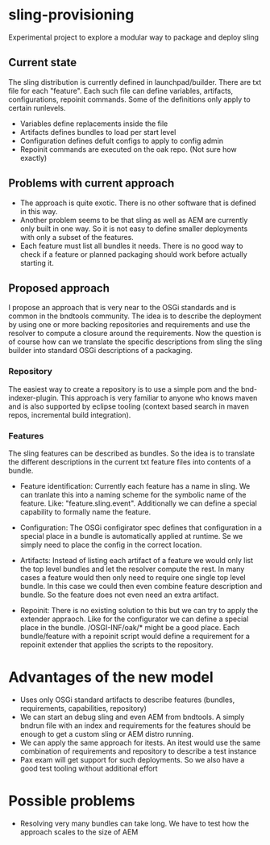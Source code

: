 # sling-provisioning
Experimental project to explore a modular way to package and deploy sling

## Current state

The sling distribution is currently defined in launchpad/builder. There are txt file for each "feature".
Each such file can define variables, artifacts, configurations, repoinit commands. Some of the definitions only apply to certain runlevels.

* Variables define replacements inside the file
* Artifacts defines bundles to load per start level
* Configuration defines defult configs to apply to config admin
* Repoinit commands are executed on the oak repo. (Not sure how exactly)

## Problems with current approach

* The approach is quite exotic. There is no other software that is defined in this way. 
* Another problem seems to be that sling as well as AEM are currently only built in one way. So it is not easy to define smaller deployments with only a subset of the features.
* Each feature must list all bundles it needs. There is no good way to check if a feature or planned packaging should work before actually starting it.

## Proposed approach

I propose an approach that is very near to the OSGi standards and is common in the bndtools community.
The idea is to describe the deployment by using one or more backing repositories and requirements and use the resolver to compute a closure around the requirements. Now the question is of course how can we translate the specific descriptions from sling the sling builder into standard OSGi descriptions of a packaging.

### Repository

The easiest way to create a repository is to use a simple pom and the bnd-indexer-plugin. This approach is very familiar to anyone who knows maven and is also supported by eclipse tooling (context based search in maven repos, incremental build integration).

### Features

The sling features can be described as bundles. So the idea is to translate the different descriptions in the current txt feature files into contents of a bundle.

* Feature identification: Currently each feature has a name in sling. We can tranlate this into a naming scheme for the symbolic name of the feature. Like: "feature.sling.event". Additionally we can define a special capability to formally name the feature.

* Configuration: The OSGi configirator spec defines that configuration in a special place in a bundle is automatically applied at runtime. Se we simply need to place the config in the correct location.

* Artifacts: Instead of listing each artifact of a feature we would only list the top level bundles and let the resolver compute the rest. In many cases a feature would then only need to require one single top level bundle. In this case we could then even combine feature description and bundle. So the feature does not even need an extra artifact.

* Repoinit: There is no existing solution to this but we can try to apply the extender appraoch. Like for the configurator we can define a special place in the bundle. /OSGI-INF/oak/* might be a good place. Each bundle/feature with a repoinit script would define a requirement for a repoinit extender that applies the scripts to the repository.

# Advantages of the new model

* Uses only OSGi standard artifacts to describe features (bundles, requirements, capabilities, repository)
* We can start an debug sling and even AEM from bndtools. A simply bndrun file with an index and requirements for the features should be enough to get a custom sling or AEM distro running.
* We can apply the same approach for itests. An itest would use the same combination of requirements and repository to describe a test instance
* Pax exam will get support for such deployments. So we also have a good test tooling without additional effort

# Possible problems

* Resolving very many bundles can take long. We have to test how the approach scales to the size of AEM
